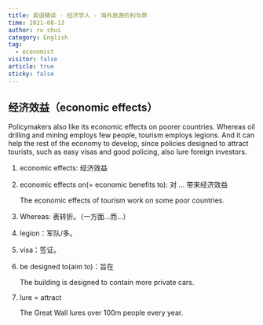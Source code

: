 ```yaml
---
title: 英语精读 - 经济学人 - 海外旅游的利与弊
time: 2021-08-13
author: ru shui
category: English
tag:
  - economist
visitor: false
article: true
sticky: false
---
```


## 经济效益（economic effects）

Policymakers also like its economic effects on poorer countries.
Whereas oil drilling and mining employs few people, tourism employs legions.
And it can help the rest of the economy to develop, since policies designed to
attract tourists, such as easy visas and good policing, also lure foreign investors.

1. economic effects: 经济效益
2. economic effects on(= economic benefits to): 对 ... 带来经济效益

   The economic effects of tourism work on some poor countries.

3. Whereas: 表转折。（一方面...而...）
4. legion：军队/多。
5. visa：签证。
6. be designed to(aim to)：旨在

   The building is designed to contain more private cars.

7. lure = attract

   The Great Wall lures over 100m people every year.
